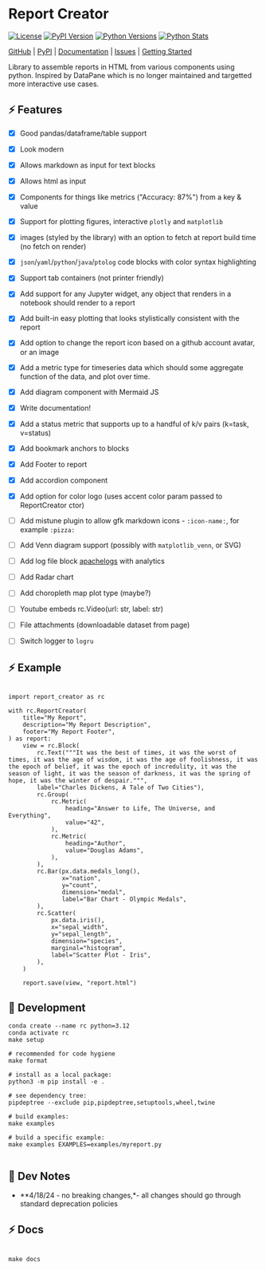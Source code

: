 # Report Creator

[![License](https://img.shields.io/badge/license-MIT-blue.svg?style=for-the-badge)](https://www.apache.org/licenses/LICENSE-2.0)
[![PyPI Version](https://img.shields.io/pypi/v/report_creator.svg?style=for-the-badge&color=blue)](https://pypi.org/project/report_creator)
[![Python Versions](https://img.shields.io/pypi/pyversions/report_creator.svg?logo=python&logoColor=white&style=for-the-badge)](https://pypi.org/project/report_creator)
[![Python Stats](https://img.shields.io/pypi/dw/report_creator?style=for-the-badge)](https://pypi.org/project/report_creator)

[GitHub](https://github.com/darenr/report_creator) | 
[PyPI](https://pypi.org/project/report_creator/) | 
[Documentation](https://report-creator.readthedocs.io) | 
[Issues](https://github.com/darenr/report_creator/issues) | 
[Getting Started](https://report-creator.readthedocs.io/en/latest/getting_started.html)

Library to assemble reports in HTML from various components using python. Inspired by DataPane which is no longer maintained and targetted more interactive use cases.

## ⚡ Features

- [x] Good pandas/dataframe/table support
- [x] Look modern
- [x] Allows markdown as input for text blocks
- [x] Allows html as input
- [x] Components for things like metrics ("Accuracy: 87%") from a key & value
- [x] Support for plotting figures, interactive `plotly` and `matplotlib`
- [x] images (styled by the library) with an option to fetch at report build time (no fetch on render)
- [x] `json`/`yaml`/`python`/`java`/`ptolog` code blocks with color syntax highlighting
- [x] Support tab containers (not printer friendly)
- [x] Add support for any Jupyter widget, any object that renders in a notebook should render to a report
- [x] Add built-in easy plotting that looks stylistically consistent with the report
- [x] Add option to change the report icon based on a github account avatar, or an image
- [x] Add a metric type for timeseries data which should some aggregate function of the data, and plot over time.
- [x] Add diagram component with Mermaid JS
- [x] Write documentation!
- [x] Add a status metric that supports up to a handful of k/v pairs (k=task, v=status)
- [x] Add bookmark anchors to blocks
- [x] Add Footer to report
- [x] Add accordion component
- [x] Add option for color logo (uses accent color param passed to ReportCreator ctor)
- [ ] Add mistune plugin to allow gfk markdown icons - `:icon-name:`, for example `:pizza:`
- [ ] Add Venn diagram support (possibly with `matplotlib_venn`, or SVG)
- [ ] Add log file block [apachelogs](https://github.com/jwodder/apachelogs) with analytics
- [ ] Add Radar chart
- [ ] Add choropleth map plot type (maybe?)
- [ ] Youtube embeds rc.Video(url: str, label: str)
- [ ] File attachments (downloadable dataset from page)
- [ ] Switch logger to `logru`


## ⚡ Example

```.python3

import report_creator as rc

with rc.ReportCreator(
    title="My Report",
    description="My Report Description",
    footer="My Report Footer",
) as report:
    view = rc.Block(
        rc.Text("""It was the best of times, it was the worst of times, it was the age of wisdom, it was the age of foolishness, it was the epoch of belief, it was the epoch of incredulity, it was the season of light, it was the season of darkness, it was the spring of hope, it was the winter of despair.""", 
        label="Charles Dickens, A Tale of Two Cities"),
        rc.Group(
            rc.Metric(
                heading="Answer to Life, The Universe, and Everything",
                value="42",
            ),
            rc.Metric(
                heading="Author",
                value="Douglas Adams",
            ),   
        ),
        rc.Bar(px.data.medals_long(),
               x="nation",
               y="count",
               dimension="medal",
               label="Bar Chart - Olympic Medals",
        ),
        rc.Scatter(
            px.data.iris(),
            x="sepal_width",
            y="sepal_length",
            dimension="species",
            marginal="histogram",
            label="Scatter Plot - Iris",
        ),
    )

    report.save(view, "report.html") 
```

## 🤗 Development

```.console
conda create --name rc python=3.12
conda activate rc
make setup

# recommended for code hygiene
make format

# install as a local package:
python3 -m pip install -e .

# see dependency tree:
pipdeptree --exclude pip,pipdeptree,setuptools,wheel,twine

# build examples:
make examples

# build a specific example:
make examples EXAMPLES=examples/myreport.py


```

## 🤗 Dev Notes

- **4/18/24 - no breaking changes,*- all changes should go through standard deprecation policies

## ⚡ Docs

```.console

make docs
```
